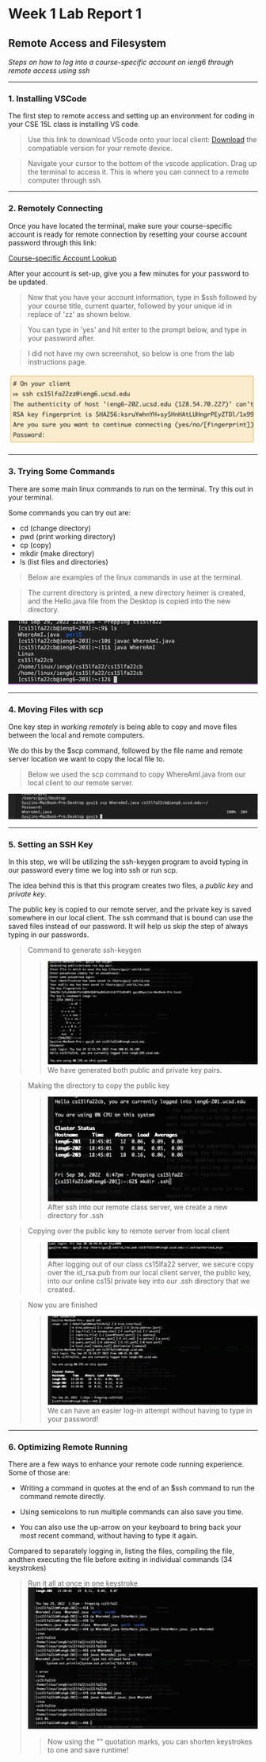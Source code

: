 # Week 1 Lab Report 1

## Remote Access and Filesystem
*Steps on how to log into a course-specific account on ieng6 through remote access using ssh*

---
### 1. Installing VSCode

The first step to remote access and setting up an environment for coding in your CSE 15L class is installing VS code.

> Use this link to download VScode onto your local client: 
[Download](https://code.visualstudio.com/download) 
>  the compatiable version for your remote device.

> Navigate your cursor to the bottom of the vscode application.
> Drag up the terminal to access it.
> This is where you can connect to a remote computer through ssh. 

---
### 2. Remotely Connecting

Once you have located the terminal, make sure your course-specific account is ready for remote connection by resetting your course account password through this  link:

[Course-specific Account Lookup](https://sdacs.ucsd.edu/~icc/index.php)

After your account is set-up, give you a few minutes for your password to be updated. 

> Now that you have your account information, type in 
> $ssh followed by your course title, current quarter, followed by your unique id in replace of 'zz' as shown below. 

> You can type in 'yes' and hit enter to the prompt below, and type in your password after.

> I did not have my own screenshot, so below is one from the lab instructions page.

![Terminal Locate](ssh-autho-01.png)

---
### 3. Trying Some Commands
There are some main linux commands to run on the terminal. Try this out in your terminal. 

Some commands you can try out are:
* cd (change directory)
* pwd (print working directory)
* cp (copy)
* mkdir (make directory)
* ls (list files and directories)

> Below are examples of the linux commands in use at the terminal.

> The current directory is printed, a new directory heimer is created, and the Hello.java file from the Desktop is copied into the new directory.

![terminal_commands](trying-cmds-01.png)

---
### 4. Moving Files with scp
One key step in *working remotely* is being able to copy and move files between the local and remote computers. 

We do this by the $scp command, followed by the file name and remote server location we want to copy the local file to.

> Below we used the scp command to copy WhereAmI.java from our local client to our remote server.

![Secure_copy](scp-java.png)

---
### 5. Setting an SSH Key
In this step, we will be utilizing the ssh-keygen program to avoid typing in our password every time we log into ssh or run scp. 

The idea behind this is that this program creates two files, a *public key* and *private key*. 

The public key is copied to our remote server, and the private key is saved somewhere in our local client. The ssh command that is bound can use the saved files instead of our password. It will help us skip the step of always typing in our passwords. 

> Command to generate ssh-keygen
>>![ssh-keygen](keygen-01.png)
We have generated both public and private key pairs.

> Making the directory to copy the public key
>>![mkdir_ssh](mkdir-ssh.png)
After ssh into our remote class server, we create a new directory for .ssh

> Copying over the public key to remote server from local client
>>![scp_keygen](scp-keygen.png)
After logging out of our class cs15lfa22 server, we secure copy over the id_rsa.pub from our local client server, the public key, into our online cs15l private key into our .ssh directory that we created. 

> Now you are finished
>>![login_wo_pass](ssh-after-keygen.png)
We can have an easier log-in attempt without having to type in your password!


---
### 6. Optimizing Remote Running
There are a few ways to enhance your remote code running experience. Some of those are:

* Writing a command in quotes at the end of an $ssh command to run the command remote directly.

* Using semicolons to run multiple commands can also save you time.

* You can also use the up-arrow on your keyboard to bring back your most recent command, without having to type it again. 

Compared to separately logging in, listing the files, compiling the file, andthen executing the file before exiting in individual commands (34 keystrokes)

> Run it all at once in one keystroke 
![comparing_log_in](less-keystrokes.png)
>>Now using the "" quotation marks, you can shorten keystrokes to one and save runtime! 